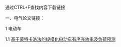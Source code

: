 通过CTRL+F查找内容下载链接



一、电气论文链接：

1 电动车

1.1 [基于蒙特卡洛法的规模化电动车有序充放电及负荷预测](https://mbd.pub/o/bread/YpqTlZZq)
